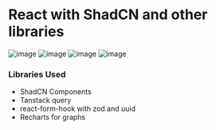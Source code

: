 # React with ShadCN and other libraries
![image](https://github.com/user-attachments/assets/904850a8-1297-4ef4-9a7f-1dc647317193)
![image](https://github.com/user-attachments/assets/0e4a0dd9-1bde-4f15-b617-4793be8bbdd0)
![image](https://github.com/user-attachments/assets/02025d37-3f6b-431f-8ab0-159d0ad1384c)
![image](https://github.com/user-attachments/assets/89e25f3d-f179-4ae7-a503-7419ea92b8c0)

### Libraries Used
- ShadCN Components
- Tanstack query
- react-form-hook with zod and uuid
- Recharts for graphs
